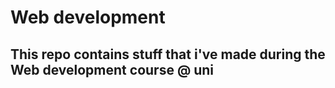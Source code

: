 # Web development

## This repo contains stuff that i've made during the Web development course @ uni
